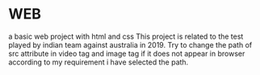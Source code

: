 # WEB
a basic web project with html and css
This project is related to the test played by indian team against australia in 2019.
Try to change the path of src attribute in video tag and image tag if it does not appear in browser according to my requirement i have selected the path.
